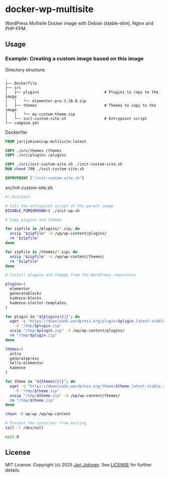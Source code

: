 # docker-wp-multisite

WordPress Multisite Docker image with Debian (stable-slim), Nginx and PHP-FPM.

## Usage

### Example: Creating a custom image based on this image

Directory structure:

```plaintext
.
├── Dockerfile
├── src
│   ├── plugins                             # Plugins to copy to the image
│   │   └── elementor-pro-3.28.0.zip
│   ├── themes                              # Themes to copy to the image
│   │   └── my-custom-theme.zip
│   └── init-custom-site.sh                 # Entrypoint script
└── compose.yml
```

Dockerfile:

```Dockerfile
FROM jarijokinen/wp-multisite:latest

COPY ./src/themes /themes
COPY ./src/plugins /plugins

COPY ./src/init-custom-site.sh ./init-custom-site.sh
RUN chmod 700 ./init-custom-site.sh

ENTRYPOINT ["/init-custom-site.sh"]
```

src/init-custom-site.sh:

```bash
#!/bin/bash

# Call the entrypoint script of the parent image
DISABLE_FOREGROUND=1 ./init-wp.sh

# Copy plugins and themes

for zipfile in /plugins/*.zip; do
  unzip "$zipfile" -d /wp/wp-content/plugins/
  rm "$zipfile"
done

for zipfile in /themes/*.zip; do
  unzip "$zipfile" -d /wp/wp-content/themes/
  rm "$zipfile"
done

# Install plugins and themes from the WordPress repository

plugins=(
  elementor
  generateblocks
  kadence-blocks
  kadence-starter-templates
)

for plugin in "${plugins[@]}"; do
  wget -q "https://downloads.wordpress.org/plugin/$plugin.latest-stable.zip" \
    -O "/tmp/$plugin.zip"
  unzip "/tmp/$plugin.zip" -d /wp/wp-content/plugins/
  rm "/tmp/$plugin.zip"
done

themes=(
  astra
  generatepress
  hello-elementor
  kadence
)

for theme in "${themes[@]}"; do
  wget -q "https://downloads.wordpress.org/theme/$theme.latest-stable.zip" \
    -O "/tmp/$theme.zip"
  unzip "/tmp/$theme.zip" -d /wp/wp-content/themes/
  rm "/tmp/$theme.zip"
done

chown -R wp:wp /wp/wp-content

# Prevent the container from exiting
tail -f /dev/null

exit 0
```

## License

MIT License. Copyright (c) 2025 [Jari Jokinen](https://jarijokinen.com). See
[LICENSE](https://github.com/jarijokinen/docker-wp-multisite/blob/main/LICENSE.txt) for further details.

